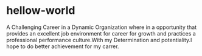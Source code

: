 # hellow-world
A Challenging Career in a Dynamic Organization where in a opportunity that provides an excellent job environment for career for growth and practices a professional performance culture.With my Determination and potentiality.I hope to do better achievement for my carrer.
